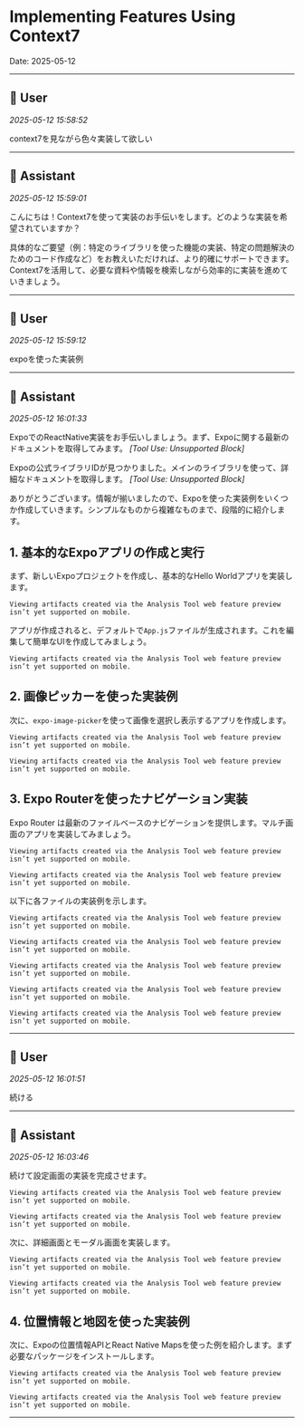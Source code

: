 # Implementing Features Using Context7

Date: 2025-05-12

---

## 👤 User
*2025-05-12 15:58:52*

context7を見ながら色々実装して欲しい

---

## 🤖 Assistant
*2025-05-12 15:59:01*

こんにちは！Context7を使って実装のお手伝いをします。どのような実装を希望されていますか？

具体的なご要望（例：特定のライブラリを使った機能の実装、特定の問題解決のためのコード作成など）をお教えいただければ、より的確にサポートできます。Context7を活用して、必要な資料や情報を検索しながら効率的に実装を進めていきましょう。

---

## 👤 User
*2025-05-12 15:59:12*

expoを使った実装例

---

## 🤖 Assistant
*2025-05-12 16:01:33*

ExpoでのReactNative実装をお手伝いしましょう。まず、Expoに関する最新のドキュメントを取得してみます。
*[Tool Use: Unsupported Block]*



Expoの公式ライブラリIDが見つかりました。メインのライブラリを使って、詳細なドキュメントを取得します。
*[Tool Use: Unsupported Block]*



ありがとうございます。情報が揃いましたので、Expoを使った実装例をいくつか作成していきます。シンプルなものから複雑なものまで、段階的に紹介します。

## 1. 基本的なExpoアプリの作成と実行

まず、新しいExpoプロジェクトを作成し、基本的なHello Worldアプリを実装します。
```
Viewing artifacts created via the Analysis Tool web feature preview isn’t yet supported on mobile.
```



アプリが作成されると、デフォルトで`App.js`ファイルが生成されます。これを編集して簡単なUIを作成してみましょう。
```
Viewing artifacts created via the Analysis Tool web feature preview isn’t yet supported on mobile.
```



## 2. 画像ピッカーを使った実装例

次に、`expo-image-picker`を使って画像を選択し表示するアプリを作成します。
```
Viewing artifacts created via the Analysis Tool web feature preview isn’t yet supported on mobile.
```


```
Viewing artifacts created via the Analysis Tool web feature preview isn’t yet supported on mobile.
```



## 3. Expo Routerを使ったナビゲーション実装

Expo Router は最新のファイルベースのナビゲーションを提供します。マルチ画面のアプリを実装してみましょう。
```
Viewing artifacts created via the Analysis Tool web feature preview isn’t yet supported on mobile.
```


```
Viewing artifacts created via the Analysis Tool web feature preview isn’t yet supported on mobile.
```



以下に各ファイルの実装例を示します。
```
Viewing artifacts created via the Analysis Tool web feature preview isn’t yet supported on mobile.
```


```
Viewing artifacts created via the Analysis Tool web feature preview isn’t yet supported on mobile.
```


```
Viewing artifacts created via the Analysis Tool web feature preview isn’t yet supported on mobile.
```


```
Viewing artifacts created via the Analysis Tool web feature preview isn’t yet supported on mobile.
```


```
Viewing artifacts created via the Analysis Tool web feature preview isn’t yet supported on mobile.
```

---

## 👤 User
*2025-05-12 16:01:51*

続ける

---

## 🤖 Assistant
*2025-05-12 16:03:46*

続けて設定画面の実装を完成させます。
```
Viewing artifacts created via the Analysis Tool web feature preview isn’t yet supported on mobile.
```


```
Viewing artifacts created via the Analysis Tool web feature preview isn’t yet supported on mobile.
```



次に、詳細画面とモーダル画面を実装します。
```
Viewing artifacts created via the Analysis Tool web feature preview isn’t yet supported on mobile.
```


```
Viewing artifacts created via the Analysis Tool web feature preview isn’t yet supported on mobile.
```



## 4. 位置情報と地図を使った実装例

次に、Expoの位置情報APIとReact Native Mapsを使った例を紹介します。まず必要なパッケージをインストールします。
```
Viewing artifacts created via the Analysis Tool web feature preview isn’t yet supported on mobile.
```


```
Viewing artifacts created via the Analysis Tool web feature preview isn’t yet supported on mobile.
```

---

